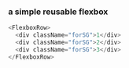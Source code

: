 ### a simple reusable flexbox

```js
<FlexboxRow>
  <div className="forSG">1</div>
  <div className="forSG">2</div>
  <div className="forSG">3</div>
</FlexboxRow>
```
